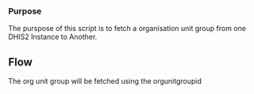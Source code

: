 ### Purpose
The purspose of this script is to fetch a organisation unit group from one DHIS2 Instance to Another.

## Flow
The org unit group will be fetched using the orgunitgroupid